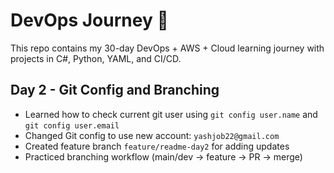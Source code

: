 
# DevOps Journey 🚀  
This repo contains my 30-day DevOps + AWS + Cloud learning journey with projects in C#, Python, YAML, and CI/CD.

## Day 2 - Git Config and Branching

- Learned how to check current git user using `git config user.name` and `git config user.email`
- Changed Git config to use new account: `yashjob22@gmail.com`
- Created feature branch `feature/readme-day2` for adding updates
- Practiced branching workflow (main/dev → feature → PR → merge)
